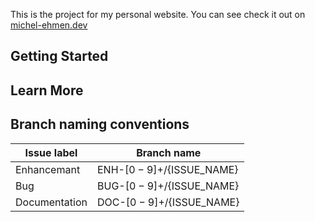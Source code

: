 This is the project for my personal website. You can see check it out on [michel-ehmen.dev](https://www.michel-ehmen.dev)

## Getting Started

## Learn More

## Branch naming conventions

| Issue label   | Branch name                 |
| ------------- | --------------------------- |
| Enhancemant   | ENH-${[0-9]+}/${ISSUE_NAME} |
| Bug           | BUG-${[0-9]+}/${ISSUE_NAME} |
| Documentation | DOC-${[0-9]+}/${ISSUE_NAME} |
